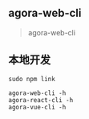 ## agora-web-cli
> agora-web-cli

## 本地开发
```
sudo npm link

agora-web-cli -h
agora-react-cli -h
agora-vue-cli -h
```

